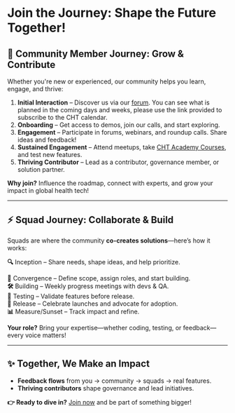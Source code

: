 # Join the Journey: Shape the Future Together!  

## 🌱 **Community Member Journey: Grow & Contribute**  
Whether you're new or experienced, our community helps you learn, engage, and thrive:  

1. **Initial Interaction** – Discover us via our [forum](https://forum.communityhealthtoolkit.org/t/cht-calendar-stay-connected-with-regular-community-events/4641). You can see what is planned in the coming days and weeks, please use the link provided to subscribe to the CHT calendar.  
2. **Onboarding** – Get access to demos, join our calls, and start exploring.  
3. **Engagement** – Participate in forums, webinars, and roundup calls. Share ideas and feedback!  
4. **Sustained Engagement** – Attend meetups, take [CHT Academy Courses](https://academy.communityhealthtoolkit.org/), and test new features.  
5. **Thriving Contributor** – Lead as a contributor, governance member, or solution partner.  

**Why join?** Influence the roadmap, connect with experts, and grow your impact in global health tech!  

---

## ⚡ **Squad Journey: Collaborate & Build**  
Squads are where the community **co-creates solutions**—here’s how it works:  

**🔍** Inception – Share needs, shape ideas, and help prioritize.  

**🤝** Convergence – Define scope, assign roles, and start building.  
**🛠️** Building – Weekly progress meetings with devs & QA.  
**🧪** Testing – Validate features before release.  
**🚀** Release – Celebrate launches and advocate for adoption.  
**📊** Measure/Sunset – Track impact and refine.  

**Your role?** Bring your expertise—whether coding, testing, or feedback—every voice matters!  

---

## ✨ **Together, We Make an Impact**  
- **Feedback flows** from you → community → squads → real features.  
- **Thriving contributors** shape governance and lead initiatives.  

**👉 Ready to dive in?** [Join now](https://forum.communityhealthtoolkit.org/t/cht-calendar-stay-connected-with-regular-community-events/4641) and be part of something bigger!  
